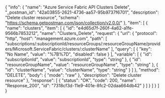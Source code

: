 {
  "info": {
    "name": "Azure Service Fabric API Clusters Delete",
    "_postman_id": "42a03855-2621-4736-aa57-95b9737f6701",
    "description": "Delete cluster resource",
    "schema": "https://schema.getpostman.com/json/collection/v2.0.0/"
  },
  "item": [
    {
      "name": "clusters",
      "item": [
        {
          "id": "e4d65d7f-260f-4a62-a1fe-9566b7853212",
          "name": "Clusters_Delete",
          "request": {
            "url": {
              "protocol": "http",
              "host": "management.azure.com",
              "path": [
                "subscriptions/:subscriptionId/resourceGroups/:resourceGroupName/providers/Microsoft.ServiceFabric/clusters/:clusterName"
              ],
              "query": [
                {
                  "key": "No Name",
                  "value": "%7B%7D",
                  "disabled": false
                }
              ],
              "variable": [
                {
                  "id": "subscriptionId",
                  "value": "subscriptionId",
                  "type": "string"
                },
                {
                  "id": "resourceGroupName",
                  "value": "resourceGroupName",
                  "type": "string"
                },
                {
                  "id": "clusterName",
                  "value": "clusterName",
                  "type": "string"
                }
              ]
            },
            "method": "DELETE",
            "body": {
              "mode": "raw"
            },
            "description": "Delete cluster resource"
          },
          "response": [
            {
              "status": "OK",
              "code": 200,
              "name": "Response_200",
              "id": "7318cf3d-11e9-401e-8fc2-02daa664db42"
            }
          ]
        }
      ]
    }
  ]
}